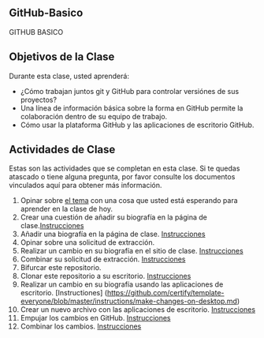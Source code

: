 ## GitHub-Basico
GITHUB BASICO

## Objetivos de la Clase

Durante esta clase, usted aprenderá:
- ¿Cómo trabajan juntos git y GitHub para controlar versiónes de sus proyectos?
- Una línea de información básica sobre la forma en GitHub permite la colaboración dentro de su equipo de trabajo.
- Cómo usar la plataforma GitHub y las aplicaciones de escritorio GitHub.

## Actividades de Clase

Estas son las actividades que se completan en esta clase. Si te quedas atascado o tiene alguna pregunta, por favor consulte los documentos vinculados aquí para obtener más información.

1. Opinar sobre [el tema](https://github.com/certify/template-everyone/issues/1) con una cosa que usted está esperando para aprender en la clase de hoy.
2. Crear una cuestión de añadir su biografía en la página de clase.[Instrucciones](https://github.com/certify/template-everyone/blob/master/instructions/create-issue.md)
3. Añadir una biografía en la página de clase. [Instrucciones](https://github.com/jobarver/GitHub-Basico/instrucciones/añade-archivo-a-github)
4. Opinar sobre una solicitud de extracción.
5. Realizar un cambio en su biografía en el sitio de clase. [Instrucciones](https://github.com/certify/template-everyone/blob/master/instructions/changing-files-on-GitHub.md)
6. Combinar su solicitud de extracción. [Instrucciones](https://github.com/certify/template-everyone/blob/master/instructions/merge-your-pull-request.md)
7. Bifurcar este repositorio.
8. Clonar este repositorio a su escritorio.  [Instrucciones](https://github.com/certify/template-everyone/blob/master/instructions/clone-a-repo.md)
9. Realizar un cambio en su biografía usando las aplicaciones de escritorio. [Instructiones] (https://github.com/certify/template-everyone/blob/master/instructions/make-changes-on-desktop.md)
10. Crear un nuevo archivo con las aplicaciones de escritorio. [Instrucciones](https://github.com/certify/template-everyone/blob/master/instructions/new-file-on-desktop.md)
11. Empujar los cambios en GitHub.  [Instrucciones](https://github.com/certify/template-everyone/blob/master/instructions/push-changes-desktop.md)
12. Combinar los cambios. [Instrucciones](https://github.com/certify/template-everyone/blob/master/instructions/merge-your-pull-request.md)
